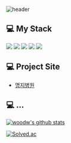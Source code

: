 ![header](https://capsule-render.vercel.app/api?type=wave&color=auto&height=300&section=header&text=WooDongWon%20&fontSize=90)



## 💻 My Stack
<img src="https://img.shields.io/badge/-C-A8B9CC?style=flat-square&logo=C&logoColor=black"/>   <img src="https://img.shields.io/badge/C++-00599C?style=flat-square&logo=C%2B%2B&logoColor=white"/></a>    <img src="https://img.shields.io/badge/Delphi-red?style=flat-square&logo=Delphi&logoColor=white"/></a>   <img src="https://img.shields.io/badge/Mysql-critical?style=flat-square&logo=Mysql&logoColor=white"/></a>    <img src="https://img.shields.io/badge/Oracle-ff69b4?style=flat-square&logo=Oracle&logoColor=white"/></a> 
## 💻 Project Site

- <a href = "https://www.notion.so/TEST-a257a28125164098977696574f5fa386" target="_blank">명지병원</a>


## 💻 ...

[![woodw's github stats](https://github-readme-stats.vercel.app/api?username=woodw1990&show_icons=true&theme=synthwave)](https://github.com/woodw1990)


[![Solved.ac](http://mazassumnida.wtf/api/generate_badge?boj=icarus0411)](https://solved.ac/profile/icarus0411) 

